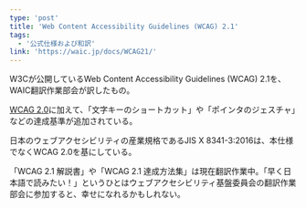 ```yaml
---
type: 'post'
title: 'Web Content Accessibility Guidelines (WCAG) 2.1'
tags:
  - '公式仕様および和訳'
link: 'https://waic.jp/docs/WCAG21/'
---
```

<p>W3Cが公開しているWeb Content Accessibility Guidelines (WCAG) 2.1を、WAIC翻訳作業部会が訳したもの。</p>
<p><a href="https://waic.jp/docs/WCAG20/Overview.html">WCAG 2.0</a>に加えて、「文字キーのショートカット」や「ポインタのジェスチャ」などの達成基準が追加されている。</p>
<p>日本のウェブアクセシビリティの産業規格であるJIS X 8341-3:2016は、本仕様でなくWCAG 2.0を基にしている。</p>
<p>「WCAG 2.1 解説書」や「WCAG 2.1 達成方法集」は現在翻訳作業中。「早く日本語で読みたい！」というひとはウェブアクセシビリティ基盤委員会の翻訳作業部会に参加すると、幸せになれるかもしれない。</p>
